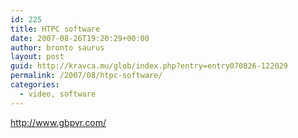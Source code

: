 ```yaml
---
id: 225
title: HTPC software
date: 2007-08-26T19:20:29+00:00
author: bronto saurus
layout: post
guid: http://kravca.mu/glob/index.php?entry=entry070826-122029
permalink: /2007/08/htpc-software/
categories:
  - video, software
---
```

<a href="http://www.gbpvr.com/" target="_blank" >http://www.gbpvr.com/</a>